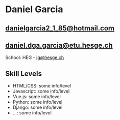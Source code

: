 # Daniel Garcia

## danielgarcia2_1_85@hotmail.com
## daniel.dga.garcia@etu.hesge.ch

School: HEG - ig@hesge.ch

## Skill Levels
- HTML/CSS: some info/level
- Javascript: some info/level
- Vue.js: some info/level
- Python: some info/level
- Django: some info/level
- ...: some info/level
